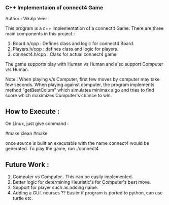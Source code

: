 ### C++ Implementaion of connect4 Game ###

Author : Vikalp Veer

This program is a c++ implementation of a connect4 Game. 
There are three main components in this project :
1) Board.h/cpp : Defines class and logic for connect4 Board.
2) Players.h/cpp : defines class and logic for players.
3) connect4.h/cpp : Class for actual connect4 game. 

The game supports play with Human vs Human and also support Computer v/s Human.

Note : When playing v/s Computer, first few moves by computer may take few seconds.
When playing against computer, the program implements method "getBestColum" which simulates minimax algo
and tries to find score which maximizes Computer's chance to win.


How to Execute :
---------------
On Linux, just give command :

#make clean
#make

once source is built an executable with the name connect4 would be generated.
To play the game, run ./connect4

Future Work :
------------
1. Computer vs Computer.. This can be easily implemented.
2. Better logic for determining Heuristic's for Computer's best move.
3. Support for player such as adding name.
4. Adding a GUI. ncurses ?? Easier if program is ported to python, can use turtle etc.
